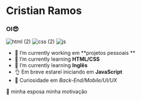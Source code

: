 # Cristian Ramos 
### OI😎

![html (2)](https://user-images.githubusercontent.com/58758617/127754793-81388743-c646-4cb0-8562-7c3cb6719895.png)
![css (2)](https://user-images.githubusercontent.com/58758617/127754898-eaf090ee-9824-45c4-ade8-09d367308d39.png)
![js](https://user-images.githubusercontent.com/58758617/127754904-e1864d30-878a-45fc-9f39-1664e6484dde.png)

- 🔭 I’m currently working  em **projetos pessoais **
- 🌱 I’m currently learning **HTML/CSS**
- 🌱 I’m currently learning **Inglês**
- 👌 Em breve estarei iniciando em **JavaScript**
- 🤔 Curiosidade em *Back-End/Mobile/UI/UX*

💏 minha esposa minha motivação

 


